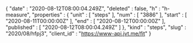 {
  "date" : "2020-08-12T08:00:04.249Z",
  "deleted" : false,
  "h" : "h-measure",
  "properties" : {
    "unit" : [ "steps" ],
    "num" : [ "3886" ],
    "start" : [ "2020-08-11T00:00:00Z" ],
    "end" : [ "2020-08-12T00:00:00Z" ],
    "published" : [ "2020-08-12T08:00:04.249Z" ]
  },
  "kind" : "steps",
  "slug" : "2020/08/hfpj3",
  "client_id" : "https://www-api.jvt.me/fit"
}
